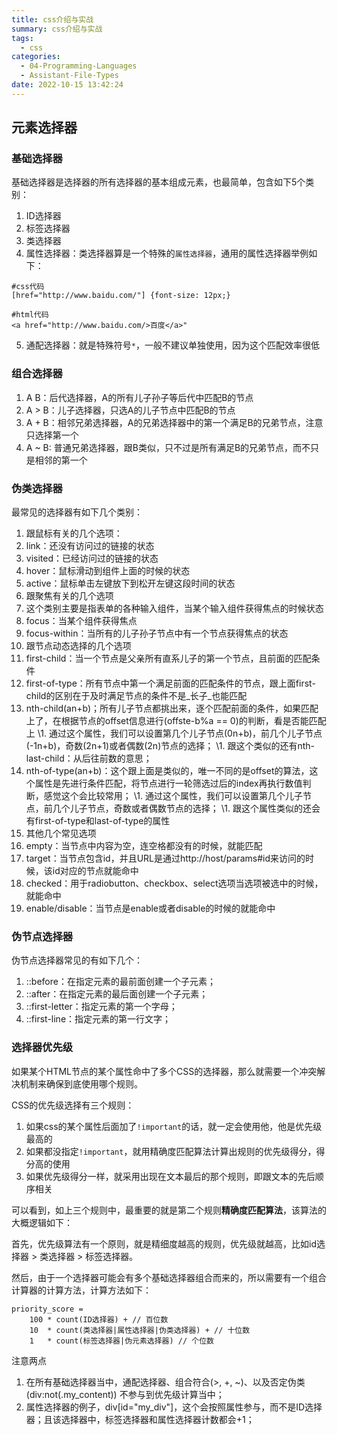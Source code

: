 ```yaml
---
title: css介绍与实战
summary: css介绍与实战
tags:
  - css
categories:
  - 04-Programming-Languages
  - Assistant-File-Types
date: 2022-10-15 13:42:24
---
```


## 元素选择器

### 基础选择器

基础选择器是选择器的所有选择器的基本组成元素，也最简单，包含如下5个类别：

1. ID选择器
2. 标签选择器
3. 类选择器
4. 属性选择器：类选择器算是一个特殊的`属性选择器`，通用的属性选择器举例如下：

```
#css代码
[href="http://www.baidu.com/"] {font-size: 12px;}

#html代码
<a href="http://www.baidu.com/>百度</a>"
```

5. 通配选择器：就是特殊符号`*`，一般不建议单独使用，因为这个匹配效率很低

### 组合选择器

1. A B：后代选择器，A的所有儿子孙子等后代中匹配B的节点
2. A > B：儿子选择器，只选A的儿子节点中匹配B的节点
3. A + B：相邻兄弟选择器，A的兄弟选择器中的第一个满足B的兄弟节点，注意只选择第一个
4. A ~ B: 普通兄弟选择器，跟B类似，只不过是所有满足B的兄弟节点，而不只是相邻的第一个

### 伪类选择器

最常见的选择器有如下几个类别：

1. 跟鼠标有关的几个选项：
2. link：还没有访问过的链接的状态
3. visited：已经访问过的链接的状态
4. hover：鼠标滑动到组件上面的时候的状态
5. active：鼠标单击左键放下到松开左键这段时间的状态
6. 跟聚焦有关的几个选项
7. 这个类别主要是指表单的各种输入组件，当某个输入组件获得焦点的时候状态
8. focus：当某个组件获得焦点
9. focus-within：当所有的儿子孙子节点中有一个节点获得焦点的状态
10. 跟节点动态选择的几个选项
11. first-child：当一个节点是父亲所有直系儿子的第一个节点，且前面的匹配条件
12. first-of-type：所有节点中第一个满足前面的匹配条件的节点，跟上面first-child的区别在于及时满足节点的条件不是_长子_也能匹配
13. nth-child(an+b)；所有儿子节点都挑出来，逐个匹配前面的条件，如果匹配上了，在根据节点的offset信息进行(offste-b%a == 0)的判断，看是否能匹配上
    \1. 通过这个属性，我们可以设置第几个儿子节点(0n+b)，前几个儿子节点(-1n+b)，奇数(2n+1)或者偶数(2n)节点的选择；
    \1. 跟这个类似的还有nth-last-child：从后往前数的意思；
14. nth-of-type(an+b)：这个跟上面是类似的，唯一不同的是offset的算法，这个属性是先进行条件匹配，将节点进行一轮筛选过后的index再执行数值判断，感觉这个会比较常用；
    \1. 通过这个属性，我们可以设置第几个儿子节点，前几个儿子节点，奇数或者偶数节点的选择；
    \1. 跟这个属性类似的还会有first-of-type和last-of-type的属性
15. 其他几个常见选项
16. empty：当节点中内容为空，连空格都没有的时候，就能匹配
17. target：当节点包含id，并且URL是通过http://host/params#id来访问的时候，该id对应的节点就能命中
18. checked：用于radiobutton、checkbox、select选项当选项被选中的时候，就能命中
19. enable/disable：当节点是enable或者disable的时候的就能命中

### 伪节点选择器

伪节点选择器常见的有如下几个：

1. ::before：在指定元素的最前面创建一个子元素；
2. ::after：在指定元素的最后面创建一个子元素；
3. ::first-letter：指定元素的第一个字母；
4. ::first-line：指定元素的第一行文字；

### 选择器优先级

如果某个HTML节点的某个属性命中了多个CSS的选择器，那么就需要一个冲突解决机制来确保到底使用哪个规则。

CSS的优先级选择有三个规则：

1. 如果css的某个属性后面加了`!important`的话，就一定会使用他，他是优先级最高的
2. 如果都没指定`!important`，就用精确度匹配算法计算出规则的优先级得分，得分高的使用
3. 如果优先级得分一样，就采用出现在文本最后的那个规则，即跟文本的先后顺序相关

可以看到，如上三个规则中，最重要的就是第二个规则**精确度匹配算法**，该算法的大概逻辑如下：

首先，优先级算法有一个原则，就是精细度越高的规则，优先级就越高，比如id选择器 > 类选择器 > 标签选择器。

然后，由于一个选择器可能会有多个基础选择器组合而来的，所以需要有一个组合计算器的计算方法，计算方法如下：

```
priority_score = 
    100 * count(ID选择器) + // 百位数
    10  * count(类选择器|属性选择器|伪类选择器) + // 十位数
    1   * count(标签选择器|伪元素选择器) // 个位数
```

注意两点

1. 在所有基础选择器当中，通配选择器、组合符合(>, +, ~)、以及否定伪类(div:not(.my_content)) 不参与到优先级计算当中；
2. 属性选择器的例子，div[id="my_div"]，这个会按照属性参与，而不是ID选择器；且该选择器中，标签选择器和属性选择器计数都会+1；